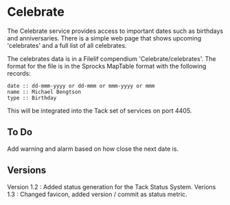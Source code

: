# Celebrate

The Celebrate service provides access to important dates such as birthdays
and anniversaries. There is a simple web page that shows upcoming 'celebrates'
and a full list of all celebrates.

The celebrates data is in a Filelif compendium 'Celebrate/celebrates'. The format for the file is in the Sprocks MapTable format with the following
records:

    date :: dd-mmm-yyyy or dd-mmm or mmm-yyyy or mmm
    name :: Michael Bengtson
    type :: Birthday

This will be integrated into the Tack set of services on port 4405.

## To Do

Add warning and alarm based on how close the next date is.

## Versions

Version 1.2 : Added status generation for the Tack Status System.
Verions 1.3 : Changed favicon, added version / commit as status metric.
